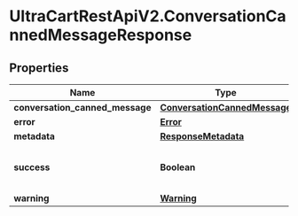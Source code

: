 # UltraCartRestApiV2.ConversationCannedMessageResponse

## Properties
Name | Type | Description | Notes
------------ | ------------- | ------------- | -------------
**conversation_canned_message** | [**ConversationCannedMessage**](ConversationCannedMessage.md) |  | [optional] 
**error** | [**Error**](Error.md) |  | [optional] 
**metadata** | [**ResponseMetadata**](ResponseMetadata.md) |  | [optional] 
**success** | **Boolean** | Indicates if API call was successful | [optional] 
**warning** | [**Warning**](Warning.md) |  | [optional] 


